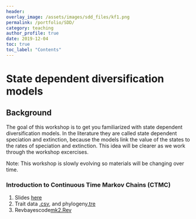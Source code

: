 ```yaml
---
header:
overlay_image: /assets/images/sdd_files/kf1.png
permalink: /portfolio/SDD/
category: teaching
author_profile: true
date: 2019-12-04
toc: true
toc_label: "Contents"
---
```


# State dependent diversification models
## Background
The goal of this workshop is to get you familiarized with state dependent diversification models. In the literature they are called state dependent speciation and extinction, because the models link the value of the states to the rates of speciation and extinction. This idea will be clearer as we work through the workshop excercises.

Note: This workshop is slowly evolving so materials will be changing over time.


### Introduction to Continuous Time Markov Chains (CTMC)
1. Slides [here](/assets/docs/introCTMC.pdf)
2. Trait data [.csv](/assets/docs/pole_datadis.csv), and phylogeny[.tre](/assets/docs/poleult.tre)
3. Revbayescode[mk2.Rev](/assets/docs/mk2.Rev)
